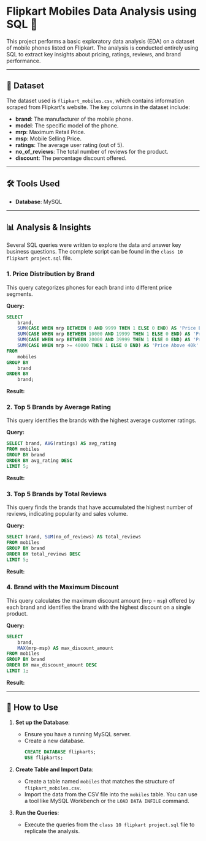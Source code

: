 # Flipkart Mobiles Data Analysis using SQL 📱

This project performs a basic exploratory data analysis (EDA) on a dataset of mobile phones listed on Flipkart. The analysis is conducted entirely using SQL to extract key insights about pricing, ratings, reviews, and brand performance.

-----

## 📂 Dataset

The dataset used is `flipkart_mobiles.csv`, which contains information scraped from Flipkart's website. The key columns in the dataset include:

  * **brand**: The manufacturer of the mobile phone.
  * **model**: The specific model of the phone.
  * **mrp**: Maximum Retail Price.
  * **msp**: Mobile Selling Price.
  * **ratings**: The average user rating (out of 5).
  * **no\_of\_reviews**: The total number of reviews for the product.
  * **discount**: The percentage discount offered.

-----

## 🛠️ Tools Used

  * **Database**: MySQL

-----

## 📊 Analysis & Insights

Several SQL queries were written to explore the data and answer key business questions. The complete script can be found in the `class 10 flipkart project.sql` file.

### 1\. Price Distribution by Brand

This query categorizes phones for each brand into different price segments.

**Query:**

```sql
SELECT
    brand,
    SUM(CASE WHEN mrp BETWEEN 0 AND 9999 THEN 1 ELSE 0 END) AS 'Price Below 10k',
    SUM(CASE WHEN mrp BETWEEN 10000 AND 19999 THEN 1 ELSE 0 END) AS 'Price between 10-20k',
    SUM(CASE WHEN mrp BETWEEN 20000 AND 39999 THEN 1 ELSE 0 END) AS 'Price between 20-40k',
    SUM(CASE WHEN mrp >= 40000 THEN 1 ELSE 0 END) AS 'Price Above 40k'
FROM
    mobiles
GROUP BY
    brand
ORDER BY
    brand;
```

**Result:**

### 2\. Top 5 Brands by Average Rating

This query identifies the brands with the highest average customer ratings.

**Query:**

```sql
SELECT brand, AVG(ratings) AS avg_rating
FROM mobiles
GROUP BY brand
ORDER BY avg_rating DESC
LIMIT 5;
```

**Result:**

### 3\. Top 5 Brands by Total Reviews

This query finds the brands that have accumulated the highest number of reviews, indicating popularity and sales volume.

**Query:**

```sql
SELECT brand, SUM(no_of_reviews) AS total_reviews
FROM mobiles
GROUP BY brand
ORDER BY total_reviews DESC
LIMIT 5;
```

**Result:**

### 4\. Brand with the Maximum Discount

This query calculates the maximum discount amount (`mrp` - `msp`) offered by each brand and identifies the brand with the highest discount on a single product.

**Query:**

```sql
SELECT
    brand,
    MAX(mrp-msp) AS max_discount_amount
FROM mobiles
GROUP BY brand
ORDER BY max_discount_amount DESC
LIMIT 1;
```

**Result:**

-----

## 🚀 How to Use

1.  **Set up the Database**:

      * Ensure you have a running MySQL server.
      * Create a new database.
        ```sql
        CREATE DATABASE flipkarts;
        USE flipkarts;
        ```

2.  **Create Table and Import Data**:

      * Create a table named `mobiles` that matches the structure of `flipkart_mobiles.csv`.
      * Import the data from the CSV file into the `mobiles` table. You can use a tool like MySQL Workbench or the `LOAD DATA INFILE` command.

3.  **Run the Queries**:

      * Execute the queries from the `class 10 flipkart project.sql` file to replicate the analysis.
